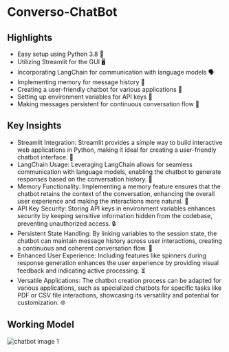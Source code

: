 # Converso-ChatBot
## Highlights

- Easy setup using Python 3.8 🐍
- Utilizing Streamlit for the GUI 🖥️
- Incorporating LangChain for communication with language models 🗣️
- Implementing memory for message history 🧠
- Creating a user-friendly chatbot for various applications 💬
- Setting up environment variables for API keys 🔑
- Making messages persistent for continuous conversation flow 🔄


## Key Insights

- Streamlit Integration: Streamlit provides a simple way to build interactive web applications in Python, making it ideal for creating a user-friendly chatbot interface. 🚀
- LangChain Usage: Leveraging LangChain allows for seamless communication with language models, enabling the chatbot to generate responses based on the conversation history. 🤖
- Memory Functionality: Implementing a memory feature ensures that the chatbot retains the context of the conversation, enhancing the overall user experience and making the interactions more natural. 🧠
- API Key Security: Storing API keys in environment variables enhances security by keeping sensitive information hidden from the codebase, preventing unauthorized access. 🔒
- Persistent State Handling: By linking variables to the session state, the chatbot can maintain message history across user interactions, creating a continuous and coherent conversation flow. 🔄
- Enhanced User Experience: Including features like spinners during response generation enhances the user experience by providing visual feedback and indicating active processing. ⏳
- Versatile Applications: The chatbot creation process can be adapted for various applications, such as specialized chatbots for specific tasks like PDF or CSV file interactions, showcasing its versatility and potential for customization. 🌐


## Working Model
![chatbot image 1](https://github.com/user-attachments/assets/4a1cbfc2-0c6e-4b63-9fba-2e3252c98fe4)
